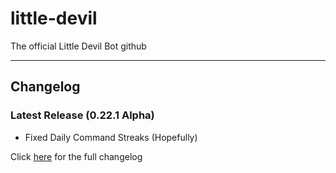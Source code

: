 # little-devil
The official Little Devil Bot github

___
## Changelog
### Latest Release (0.22.1 Alpha)
- Fixed Daily Command Streaks (Hopefully)

Click [here](changelog.md) for the full changelog